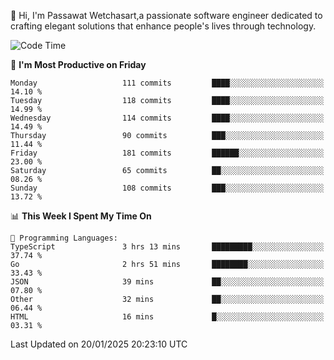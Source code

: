 
👋 Hi, I'm Passawat Wetchasart,a passionate software engineer dedicated to crafting elegant solutions that enhance people's lives through technology.


<!--START_SECTION:waka-->
![Code Time](http://img.shields.io/badge/Code%20Time-1%2C910%20hrs%2014%20mins-blue)

📅 **I'm Most Productive on Friday** 

```text
Monday                   111 commits         ████░░░░░░░░░░░░░░░░░░░░░   14.10 % 
Tuesday                  118 commits         ████░░░░░░░░░░░░░░░░░░░░░   14.99 % 
Wednesday                114 commits         ████░░░░░░░░░░░░░░░░░░░░░   14.49 % 
Thursday                 90 commits          ███░░░░░░░░░░░░░░░░░░░░░░   11.44 % 
Friday                   181 commits         ██████░░░░░░░░░░░░░░░░░░░   23.00 % 
Saturday                 65 commits          ██░░░░░░░░░░░░░░░░░░░░░░░   08.26 % 
Sunday                   108 commits         ███░░░░░░░░░░░░░░░░░░░░░░   13.72 % 
```


📊 **This Week I Spent My Time On** 

```text
💬 Programming Languages: 
TypeScript               3 hrs 13 mins       █████████░░░░░░░░░░░░░░░░   37.74 % 
Go                       2 hrs 51 mins       ████████░░░░░░░░░░░░░░░░░   33.43 % 
JSON                     39 mins             ██░░░░░░░░░░░░░░░░░░░░░░░   07.80 % 
Other                    32 mins             ██░░░░░░░░░░░░░░░░░░░░░░░   06.44 % 
HTML                     16 mins             █░░░░░░░░░░░░░░░░░░░░░░░░   03.31 % 
```


 Last Updated on 20/01/2025 20:23:10 UTC
<!--END_SECTION:waka-->

<!--
**markpassawat/markpassawat** is a ✨ _special_ ✨ repository because its `README.md` (this file) appears on your GitHub profile.

Here are some ideas to get you started:

- 🔭 I’m currently working on ...
- 🌱 I’m currently learning ...
- 👯 I’m looking to collaborate on ...
- 🤔 I’m looking for help with ...
- 💬 Ask me about ...
- 📫 How to reach me: ...
- 😄 Pronouns: He/Him
- ⚡ Fun fact: ...
-->
